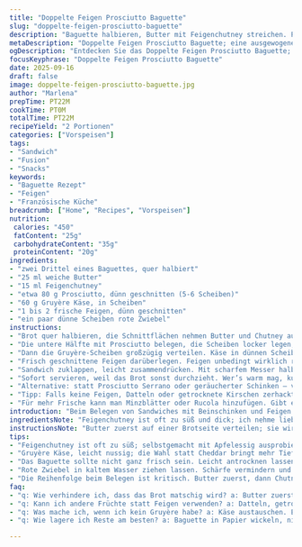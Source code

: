 ```yaml
---
title: "Doppelte Feigen Prosciutto Baguette"
slug: "doppelte-feigen-prosciutto-baguette"
description: "Baguette halbieren, Butter mit Feigenchutney streichen. Prosciutto gut verteilt, dann kräftiger Cheddar. Frische Feigen in feinen Scheiben dazu, roter Zwiebel hauchdünn. Sandwich schließen, halbieren, sofort servieren. Variiert leicht die Mengen, tauscht Cheddar gegen Gruyère. Auf Texturen achten, knuspriges Brot, weicher Käse, fruchtige Frische von Feigen. Enthält weder Nüsse noch Gluten und keine Eier. Die Kombination aus süß und salzig muss sitzen. Das Timing beim Belegen entscheidet über den finalen Biss."
metaDescription: "Doppelte Feigen Prosciutto Baguette; eine ausgewogene Kombination aus süßen Feigen und salzigem Prosciutto, schnell zuzubereiten."
ogDescription: "Entdecken Sie das Doppelte Feigen Prosciutto Baguette; eine harmonische Fusion aus frischen Aromen und verschiedenen Texturen."
focusKeyphrase: "Doppelte Feigen Prosciutto Baguette"
date: 2025-09-16
draft: false
image: doppelte-feigen-prosciutto-baguette.jpg
author: "Marlena"
prepTime: PT22M
cookTime: PT0M
totalTime: PT22M
recipeYield: "2 Portionen"
categories: ["Vorspeisen"]
tags:
- "Sandwich"
- "Fusion"
- "Snacks"
keywords:
- "Baguette Rezept"
- "Feigen"
- "Französische Küche"
breadcrumb: ["Home", "Recipes", "Vorspeisen"]
nutrition: 
 calories: "450"
 fatContent: "25g"
 carbohydrateContent: "35g"
 proteinContent: "20g"
ingredients:
- "zwei Drittel eines Baguettes, quer halbiert"
- "25 ml weiche Butter"
- "15 ml Feigenchutney"
- "etwa 80 g Prosciutto, dünn geschnitten (5-6 Scheiben)"
- "60 g Gruyère Käse, in Scheiben"
- "1 bis 2 frische Feigen, dünn geschnitten"
- "ein paar dünne Scheiben rote Zwiebel"
instructions:
- "Brot quer halbieren, die Schnittflächen nehmen Butter und Chutney auf. Erst Butter streichen, dann mit chutney sparsam, nicht ertränken. Sonst wird’s matschig, man will Biss behalten."
- "Die untere Hälfte mit Prosciutto belegen, die Scheiben locker legen, damit sie später nicht verklumpen."
- "Dann die Gruyère-Scheiben großzügig verteilen. Käse in dünnen Scheiben; wichtig für cremiges Mundgefühl, das aber nicht zu dominant wird."
- "Frisch geschnittene Feigen darüberlegen. Feigen unbedingt wirklich reif nehmen, sonst keine Süße. Feine Zwiebelstreifen dazu, bringen Schärfe und knusprigen Kontrast."
- "Sandwich zuklappen, leicht zusammendrücken. Mit scharfem Messer halbieren, dabei auf festen Halt achten – nicht quetschen."
- "Sofort servieren, weil das Brot sonst durchzieht. Wer’s warm mag, kurz (max. 2 Min.) in der Pfanne anrösten, bis Käse leicht schmilzt."
- "Alternative: statt Prosciutto Serrano oder geräucherter Schinken – verändert Geschmack, aber bleibt gut."
- "Tipp: Falls keine Feigen, Datteln oder getrocknete Kirschen zerhackt untermischen. So behält man die fruchtige Süße."
- "Für mehr Frische kann man Minzblätter oder Rucola hinzufügen. Gibt einen unerwarteten, lebendigen Kick."
introduction: "Beim Belegen von Sandwiches mit Beinschinken und Feigen bin ich immer wieder an Grenzen gestoßen. Feigen sind ein sensibles Thema, die Menge und Reife entscheiden, ob das Ganze schmeckt oder verloren ist. Butter und Chutney sorgen für cremige und süße Noten, aber das Zusammenspiel muss stimmen. Beim ersten Versuch oft zu viel Chutney, dann wurde das Baguette weich und langweilig. Gruppiert man die Zutaten sinnvoll, Roststellen im Brot vermeiden, erhält man noch mehr Biss. Die richtige Reihenfolge beim Belegen schafft Balance. Wenn man den Kontrast von frisch, salzig, süß und scharf richtig trifft, hat man eine Handvoll Überraschungen im Mund. Feigen sind nicht nur süß, sie funktionieren auch als Texturgeber. Rote Zwiebel setzt klare Duftnoten und schneidet die Süße. Das Aufeinanderlegen erfordert geradezu eine kleine Strategie, die Zutaten sollten sich nicht bekämpfen, sondern ergänzen."
ingredientsNote: "Feigenchutney ist oft zu süß und dick; ich nehme lieber eine selbstgemachte Variante, mit Apfelessig und nur wenig Zucker. Anstelle des Cheddar probierte ich Gruyère - gibt eine nussige Note, mild aber deutlich. Butter gern ungesalzen, damit die Salzigkeit von Prosciutto besser durchkommt. Baguette nicht zu frisch, sonst saugt es immer zu viel Fett auf; leicht antrocknen lassen erhöht die Knusprigkeit. Feigen sollten perfekt reif, aber nicht matschig sein, am besten am Tag des Einkaufs verarbeiten. Rote Zwiebel dünn schneiden und in kaltem Wasser ziehen lassen, damit die Schärfe milder wird, sonst sticht sie zu sehr. Prosciutto austesten: zu dicker Schnitt wird trocken, zu dünn verliert Biss."
instructionsNote: "Butter zuerst auf einer Brotseite verteilen; sie wirkt als Barriere gegen das Feigenchutney, verhindert Durchnässung. Ebenfalls sparsam mit Chutney, ansonsten weicht das Brot auf und verliert Knusprigkeit. Die Reihenfolge der Zutaten ist bewusst – erst Prosciutto, dann Käse, weil die Wärme des Käses eventuell etwas schmilzt. Feigen ganz zum Schluss; sie bleiben frisch und geben Feuchtigkeit beim Kauen, sowie Frische visuell. Rote Zwiebel zu fein, um nicht zu dominieren. Sandwichmechanik ist entscheidend – zu festes Drücken und man zerstört die Texturen. Frische Zubereitung, daher nicht vorbereiten, sonst verliert man die knackigen Effekte. Eine schnelle Anröstung in der Pfanne, falls gewünscht, bringt Duft und schmilzt den Käse, aber Timing nicht überschreiten, sonst wird das Brot zu hart oder trocken."
tips:
- "Feigenchutney ist oft zu süß; selbstgemacht mit Apfelessig ausprobieren. Weniger Zucker bringt die Fruchtigkeit besser zur Geltung. Das richtige Maß ist entscheidend, um die Balance zu halten."
- "Gruyère Käse, leicht nussig; die Wahl statt Cheddar bringt mehr Tiefe. Dicke von Scheiben kann variieren; darauf achten, dass er schmelzfähig bleibt. Geschmack verändert sich bei unterschiedlichen Käsesorten."
- "Das Baguette sollte nicht ganz frisch sein. Leicht antrocknen lassen, damit die Textur beim Belegen besser wird. Zu frisches Brot saugt Fett auf und wird weich. Röstet auch besser, wenn es etwas älter ist."
- "Rote Zwiebel in kaltem Wasser ziehen lassen. Schärfe vermindern und Geschmacksbalance verbessern. Fein schneiden, damit die Zwiebel nicht dominiert. Ein bisschen Zwiebel reicht für den Kontrast."
- "Die Reihenfolge beim Belegen ist kritisch. Butter zuerst, dann Chutney, gefolgt von Prosciutto und Käse. Schließlich Feigen, die frisch bleiben. Das garantiert knusprigen Biss und harmonische Aromen."
faq:
- "q: Wie verhindere ich, dass das Brot matschig wird? a: Butter zuerst, dann Chutney sparsam. Wichtig, sonst zieht alles durch. Biss ist entscheidend; es soll knackig bleiben."
- "q: Kann ich andere Früchte statt Feigen verwenden? a: Datteln, getrocknete Kirschen passen. Geschmack verändert sich, aber bleibt fruchtig. Frische ist hier immer besser; überreife Früchte führen oft zu Matsch."
- "q: Was mache ich, wenn ich kein Gruyère habe? a: Käse austauschen. Emmental oder Comté funktioniert auch. Geschmack variiert; weniger nussig, aber auch lecker. Eher milder Käse sollte es sein."
- "q: Wie lagere ich Reste am besten? a: Baguette in Papier wickeln, nicht in Plastik. So bleibt es knusprig. Im Kühlschrank hält es sich nicht lange. Schnell verzehren, beste Qualität bleibt frisch."

---
```

